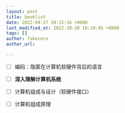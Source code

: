 ```yaml
---
layout: post
title: booklist
date: 2022-09-27 10:15:16 +0800
last_modified_at: 2022-10-20 16:19:45 +0800
tags: []
author: fakecore
author_url:

---
```


- [ ] 编码：隐匿在计算机软硬件背后的语言
- [ ] **深入理解计算机系统**
- [ ] 计算机组成与设计（软硬件接口）
- [ ] 计算机组成原理



